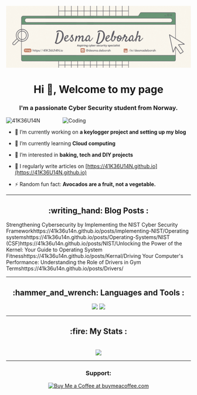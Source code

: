 [![MasterHead](https://github.com/41K36U14N/41K36U14N/blob/main/docs/Github%20banner.gif?alt=media&token=91c0c7b2-93c3-4029-b011-1a8703c5730d)](https://41K36U14N.io)

<h1 align="center">Hi 👋, Welcome to my page </h1>
<h3 align="center"> I'm a passionate Cyber Security student from Norway.</h3>
<img align="right" alt="Coding" src="https://media.giphy.com/media/v1.Y2lkPTc5MGI3NjExeG5panBsMHIzZ3NkczFuamZ2NGoxODEzbHptZzRrcWJwYzA3ZnBsOSZlcD12MV9pbnRlcm5hbF9naWZfYnlfaWQmY3Q9Zw/J3KCHKTEqkZuxAW6OQ/giphy.gif" width="350"/>

<p align="left"> <img src="https://komarev.com/ghpvc/?username=41K36U14N&label=Visitors&color=0e75b6&style=flat" alt="41K36U14N" /> </p>

- 🔭 I’m currently working on **a keylogger project and setting up my blog**

- 🌱 I’m currently learning **Cloud computing**

- 👀 I’m interested in **baking, tech and DIY projects**

- 📝 I regularly write articles on [https://41K36U14N.github.io](https://41K36U14N.github.io)

- ⚡ Random fun fact: **Avocados are a fruit, not a vegetable.**

---

<h2 align="center">:writing_hand: Blog Posts :</h2>
<!-- BLOG-POST-LIST:START -->
<tr><td>Strengthening Cybersecurity by Implementing the NIST Cyber Security Framework</td><td>https://41k36u14n.github.io/posts/implementing-NIST/</td></tr><tr><td>Operating systems</td><td>https://41k36u14n.github.io/posts/Operating-Systems/</td></tr><tr><td>NIST &lpar;CSF&rpar;</td><td>https://41k36u14n.github.io/posts/NIST/</td></tr><tr><td>Unlocking the Power of the Kernel: Your Guide to Operating System Fitness</td><td>https://41k36u14n.github.io/posts/Kernal/</td></tr><tr><td>Driving Your Computer&#39;s Performance: Understanding the Role of Drivers in Gym Terms</td><td>https://41k36u14n.github.io/posts/Drivers/</td></tr>
<!-- BLOG-POST-LIST:END -->

---

</div> 
<h2 align="center">:hammer_and_wrench: Languages and Tools :</h2>
<div align="center">
    <img src="https://skillicons.dev/icons?i=linux,vscode,github,git" />
    <img src="https://skillicons.dev/icons?i=python,ubuntu,ruby,bash,powershell,azure,amazonwebservices,googlecloud,jekyll" /><br>
</div>

---

</div>
<h2 align="center">:fire: My Stats :</h2>
<div align=center>
  <br/>
  <img width=525 align="center" src="http://github-readme-streak-stats.herokuapp.com?user=41K36U14N&theme=dark&background=000000" />
</div>

  ---
  
</div>
<h3 align="center">Support:</h3>
<div align="center">
<a href='https://www.buymeacoffee.com/41k36u14n' target='_blank'><img height='64' style='border:0px;height:64px;' src='https://cdn.buymeacoffee.com/buttons/v2/default-yellow.png' border='0' alt='Buy Me a Coffee at buymeacoffee.com' /></a>
</div>

<br/>
<!---
41K36U14N/41K36U14N is a ✨ special ✨ repository because its `README.md` (this file) appears on your GitHub profile.
You can click the Preview link to take a look at your changes.
--->
